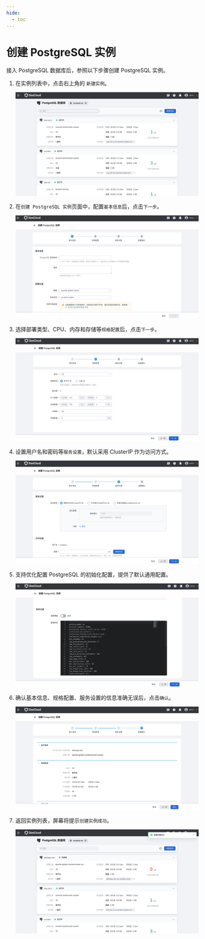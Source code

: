 ```yaml
---
hide:
  - toc
---
```


# 创建 PostgreSQL 实例

接入 PostgreSQL 数据库后，参照以下步骤创建 PostgreSQL 实例。

1. 在实例列表中，点击右上角的 `新建实例`。

    ![基本信息](../images/create00.png)

2. 在`创建 PostgreSQL 实例`页面中，配置`基本信息`后，点击`下一步`。

    ![基本信息](../images/create01.png)

3. 选择部署类型、CPU、内存和存储等`规格配置`后，点击`下一步`。

    ![规格配置](../images/create02.png)

4. 设置用户名和密码等`服务设置`，默认采用 ClusterIP 作为访问方式。

    ![服务设置](../images/create03.png)

5. 支持优化配置 PostgreSQL 的初始化配置，提供了默认通用配置。

    ![服务设置](../images/create04.png)

6. 确认基本信息、规格配置、服务设置的信息准确无误后，点击`确认`。

    ![确认](../images/create05.png)

7. 返回实例列表，屏幕将提示`创建实例成功`。

    ![成功创建](../images/create06.png)
